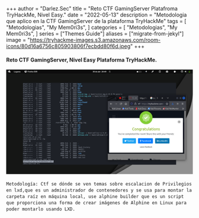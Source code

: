 +++
author = "Darlez.Sec"
title = "Reto CTF GamingServer Platafroma TryHackMe, Nivel Easy."
date = "2022-05-13"
description = "Metodologia que aplico en la CTF GamingServer de la plataforma TryHackMe"
tags = [
"Metodologias",
"My Mem0ri3s",
]
categories = [
"Metodologias",
"My Mem0ri3s",
]
series = ["Themes Guide"]
aliases = ["migrate-from-jekyl"]
image = "https://tryhackme-images.s3.amazonaws.com/room-icons/80d16a6756c805903806f7ecbdd80f6d.jpeg"
+++
#### Reto CTF GamingServer, Nivel Easy Plataforma TryHackMe. 

![GamingServer Ctf](gaming.png)

`Metodología: Ctf se dónde se ven temas sobre escalacion de Privilegios en lxd,que es un administrador de contenedores y se usa para montar la carpeta raíz en máquina local, use alphine builder que es un script que proporciona una forma de crear imágenes de Alphine en Linux para poder montarlo usando LXD.`

